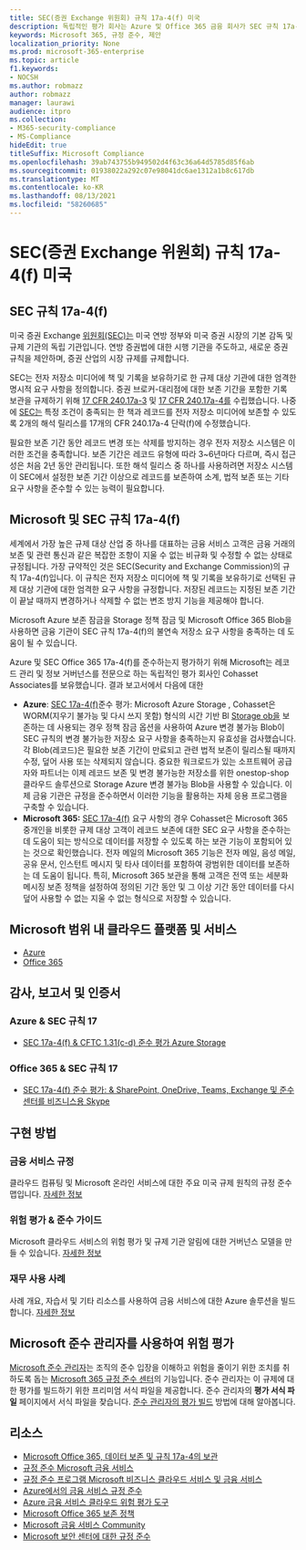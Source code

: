 ```yaml
---
title: SEC(증권 Exchange 위원회) 규칙 17a-4(f) 미국
description: 독립적인 평가 회사는 Azure 및 Office 365 금융 회사가 SEC 규칙 17a-4(f) 기록 보존 및 변경 불가능한 저장소 요구 사항을 충족하는 데 도움이 될 수 있는 것으로 확인했습니다.
keywords: Microsoft 365, 규정 준수, 제안
localization_priority: None
ms.prod: microsoft-365-enterprise
ms.topic: article
f1.keywords:
- NOCSH
ms.author: robmazz
author: robmazz
manager: laurawi
audience: itpro
ms.collection:
- M365-security-compliance
- MS-Compliance
hideEdit: true
titleSuffix: Microsoft Compliance
ms.openlocfilehash: 39ab743755b949502d4f63c36a64d5785d85f6ab
ms.sourcegitcommit: 01938022a292c07e98041dc6ae1312a1b8c617db
ms.translationtype: MT
ms.contentlocale: ko-KR
ms.lasthandoff: 08/13/2021
ms.locfileid: "58260685"
---
```

# <a name="securities-and-exchange-commission-sec-rule-17a-4f-united-states"></a>SEC(증권 Exchange 위원회) 규칙 17a-4(f) 미국

## <a name="about-sec-rule-17a-4f"></a>SEC 규칙 17a-4(f)

미국 증권 Exchange [위원회(SEC)는](https://www.sec.gov/) 미국 연방 정부와 미국 증권 시장의 기본 감독 및 규제 기관의 독립 기관입니다. 연방 증권법에 대한 시행 기관을 주도하고, 새로운 증권 규칙을 제안하며, 증권 산업의 시장 규제를 규제합니다.

SEC는 전자 저장소 미디어에 책 및 기록을 보유하기로 한 규제 대상 기관에 대한 엄격한 명시적 요구 사항을 정의합니다. 증권 브로커-대리점에 대한 보존 기간을 포함한 기록 보관을 규제하기 위해 [17 CFR 240.17a-3](https://www.govinfo.gov/app/details/CFR-2012-title17-vol3/CFR-2012-title17-vol3-sec240-17a-3) 및 [17 CFR 240.17a-4를](https://www.ecfr.gov/cgi-bin/text-idx?mc=true&node=pt17.4.240&rgn=div5#se17.4.240_117a_64) 수립했습니다. 나중에 [SEC는](https://www.sec.gov/rules/interp/34-47806.htm) 특정 조건이 충족되는 한 책과 레코드를 전자 저장소 미디어에 보존할 수 있도록 2개의 해석 릴리스를 17개의 CFR 240.17a-4 단락(f)에 수정했습니다.

필요한 보존 기간 동안 레코드 변경 또는 삭제를 방지하는 경우 전자 저장소 시스템은 이러한 조건을 충족합니다. 보존 기간은 레코드 유형에 따라 3~6년마다 다르며, 즉시 접근성은 처음 2년 동안 관리됩니다. 또한 해석 릴리스 중 하나를 사용하려면 저장소 시스템이 SEC에서 설정한 보존 기간 이상으로 레코드를 보존하여 소계, 법적 보존 또는 기타 요구 사항을 준수할 수 있는 능력이 필요합니다.

## <a name="microsoft-and-sec-rule-17a-4f"></a>Microsoft 및 SEC 규칙 17a-4(f)

세계에서 가장 높은 규제 대상 산업 중 하나를 대표하는 금융 서비스 고객은 금융 거래의 보존 및 관련 통신과 같은 복잡한 조항이 지울 수 없는 비규화 및 수정할 수 없는 상태로 규정됩니다. 가장 규약적인 것은 SEC(Security and Exchange Commission)의 규칙 17a-4(f)입니다. 이 규칙은 전자 저장소 미디어에 책 및 기록을 보유하기로 선택된 규제 대상 기관에 대한 엄격한 요구 사항을 규정합니다. 저장된 레코드는 지정된 보존 기간이 끝날 때까지 변경하거나 삭제할 수 없는 변조 방지 기능을 제공해야 합니다.

Microsoft Azure 보존 잠금을 Storage 정책 잠금 및 Microsoft Office 365 Blob을 사용하면 금융 기관이 SEC 규칙 17a-4(f)의 불연속 저장소 요구 사항을 충족하는 데 도움이 될 수 있습니다.

Azure 및 SEC Office 365 17a-4(f)를 준수하는지 평가하기 위해 Microsoft는 레코드 관리 및 정보 거버넌스를 전문으로 하는 독립적인 평가 회사인 Cohasset Associates를 보유했습니다. 결과 보고서에서 다음에 대한

- **Azure**: [SEC 17a-4(f)](https://servicetrust.microsoft.com/ViewPage/MSComplianceGuide?command=Download&downloadType=Document&downloadId=19b08fd4-d276-43e8-9461-715981d0ea20&docTab=4ce99610-c9c0-11e7-8c2c-f908a777fa4d_GRC_Assessment_Reports)준수 평가: Microsoft Azure Storage , Cohasset은 WORM(지우기 불가능 및 다시 쓰지 못함) 형식의 시간 기반 Bl [Storage ob을](/azure/storage/blobs/storage-blob-immutable-storage) 보존하는 데 사용되는 경우 정책 잠금 옵션을 사용하여 Azure 변경 불가능 Blob이 SEC 규칙의 변경 불가능한 저장소 요구 사항을 충족하는지 유효성을 검사했습니다. 각 Blob(레코드)은 필요한 보존 기간이 만료되고 관련 법적 보존이 릴리스될 때까지 수정, 덮어 사용 또는 삭제되지 않습니다. 중요한 워크로드가 있는 소프트웨어 공급자와 파트너는 이제 레코드 보존 및 변경 불가능한 저장소를 위한 onestop-shop 클라우드 솔루션으로 Storage Azure 변경 불가능 Blob을 사용할 수 있습니다. 이제 금융 기관은 규정을 준수하면서 이러한 기능을 활용하는 자체 응용 프로그램을 구축할 수 있습니다.
- **Microsoft 365:** [SEC 17a-4(f)](/microsoft-365/compliance/retention-regulatory-requirements#sec-17a-4f-finra-4511c-and-cftc-131c-d) 요구 사항의 경우 Cohasset은 Microsoft 365 중개인을 비롯한 규제 대상 고객이 레코드 보존에 대한 SEC 요구 사항을 준수하는 데 도움이 되는 방식으로 데이터를 저장할 수 있도록 하는 보관 기능이 포함되어 있는 것으로 확인했습니다. 전자 메일의 Microsoft 365 기능은 전자 메일, 음성 메일, 공유 문서, 인스턴트 메시지 및 타사 데이터를 포함하여 광범위한 데이터를 보존하는 데 도움이 됩니다. 특히, Microsoft 365 보관을 통해 고객은 전역 또는 세분화 메시징 보존 정책을 설정하여 정의된 기간 동안 및 그 이상 기간 동안 데이터를 다시 덮어 사용할 수 없는 지울 수 없는 형식으로 저장할 수 있습니다.

## <a name="microsoft-in-scope-cloud-platforms--services"></a>Microsoft 범위 내 클라우드 플랫폼 및 서비스

- [Azure](https://gallery.technet.microsoft.com/Overview-of-Azure-c1be3942)
- [Office 365](https://aka.ms/Office365ComplianceOfferings)

## <a name="audits-reports-and-certificates"></a>감사, 보고서 및 인증서

### <a name="azure--sec-rule-17"></a>Azure & SEC 규칙 17

- [SEC 17a-4(f) & CFTC 1.31(c-d) 준수 평가 Azure Storage](https://azure.microsoft.com/resources/azure-immutable-storage-assessment-for-sec-17a-4f-by-cohasset/)

### <a name="office-365--sec-rule-17"></a>Office 365 & SEC 규칙 17

- [SEC 17a-4(f) 준수 평가: & SharePoint, OneDrive, Teams, Exchange 및 준수 센터를 비즈니스용 Skype](https://servicetrust.microsoft.com/ViewPage/TrustDocumentsV3?command=Download&downloadType=Document&downloadId=2dc92867-5f83-49d8-ad04-9e7295c9e40e&tab=7f51cb60-3d6c-11e9-b2af-7bb9f5d2d913&docTab=7f51cb60-3d6c-11e9-b2af-7bb9f5d2d913_FAQ_and_White_Papers)

## <a name="how-to-implement"></a>구현 방법

### <a name="financial-services-regulation"></a>금융 서비스 규정

클라우드 컴퓨팅 및 Microsoft 온라인 서비스에 대한 주요 미국 규제 원칙의 규정 준수 맵입니다. [자세한 정보](https://servicetrust.microsoft.com/ViewPage/TrustDocuments?command=Download&downloadType=Document&downloadId=5b483567-00b0-4d86-96ae-ee887dadb61c&docTab=6d000410-c9e9-11e7-9a91-892aae8839ad_Compliance_Guides)

### <a name="risk-assessment--compliance-guide"></a>위험 평가 & 준수 가이드

Microsoft 클라우드 서비스의 위험 평가 및 규제 기관 알림에 대한 거버넌스 모델을 만들 수 있습니다. [자세한 정보](https://servicetrust.microsoft.com/ViewPage/TrustDocuments?command=Download&downloadType=Document&downloadId=edee9b14-3661-4a16-ba83-c35caf672bd7&docTab=6d000410-c9e9-11e7-9a91-892aae8839ad_FAQ_and_White_Papers)

### <a name="financial-use-cases"></a>재무 사용 사례

사례 개요, 자습서 및 기타 리소스를 사용하여 금융 서비스에 대한 Azure 솔루션을 빌드합니다. [자세한 정보](/azure/industry/financial/)

## <a name="use-microsoft-compliance-manager-to-assess-your-risk"></a>Microsoft 준수 관리자를 사용하여 위험 평가

[Microsoft 준수 관리자](/microsoft-365/compliance/compliance-manager)는 조직의 준수 입장을 이해하고 위험을 줄이기 위한 조치를 취하도록 돕는 [Microsoft 365 규정 준수 센터](/microsoft-365/compliance/microsoft-365-compliance-center)의 기능입니다. 준수 관리자는 이 규제에 대한 평가를 빌드하기 위한 프리미엄 서식 파일을 제공합니다. 준수 관리자의 **평가 서식 파일** 페이지에서 서식 파일을 찾습니다. [준수 관리자의 평가 빌드](/microsoft-365/compliance/compliance-manager-assessments) 방법에 대해 알아봅니다.

## <a name="resources"></a>리소스

- [Microsoft Office 365, 데이터 보존 및 규칙 17a-4의 보관](https://www.microsoft.com/microsoft-365/blog/2015/11/10/office-365-exchange-online-archiving-now-meets-sec-rule-17a-4-requirements/)
- [규정 준수 Microsoft 금융 서비스](https://download.microsoft.com/download/6/4/7/64707E3E-6D3E-45D0-8207-A0EA3201B4A6/Microsoft%20Cloud%20-%20Financial%20Services%20Compliance%20Program%20\(Print\).pdf)
- [규정 준수 프로그램 Microsoft 비즈니스 클라우드 서비스 및 금융 서비스](https://servicetrust.microsoft.com/viewpage/financialservicesoverview)
- [Azure에서의 금융 서비스 규정 준수](https://azure.microsoft.com/resources/videos/azurecon-2015-financial-services-compliance-in-azure/)
- [Azure 금융 서비스 클라우드 위험 평가 도구](https://servicetrust.microsoft.com/ViewPage/FFIECBlueprint?command=Download&downloadType=Document&downloadId=079a1973-711a-428f-9312-9ddd290cff7b&docTab=c726d5c0-2d1e-11e8-a485-57140ec19669_PaaS)
- [Microsoft Office 365 보존 정책](/office365/securitycompliance/retention-policies)
- [Microsoft 금융 서비스 Community](https://techcommunity.microsoft.com/t5/financial-services/ct-p/FinancialServices)
- [Microsoft 보안 센터에 대한 규정 준수](https://www.microsoft.com/trust-center/compliance/compliance-overview)
